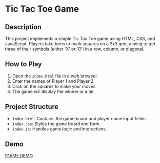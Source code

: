 # Tic Tac Toe Game

## Description
This project implements a simple Tic Tac Toe game using HTML, CSS, and JavaScript. Players take turns to mark squares on a 3x3 grid, aiming to get three of their symbols (either 'X' or 'O') in a row, column, or diagonal.

## How to Play
1. Open the `index.html` file in a web browser.
2. Enter the names of Player 1 and Player 2.
3. Click on the squares to make your moves.
4. The game will display the winner or a tie.

## Project Structure
- `index.html`: Contains the game board and player name input fields.
- `index.css`: Styles the game board and form.
- `index.js`: Handles game logic and interactions.

## Demo
[!GAME DEMO](https://kundank27.github.io/Tic-Tac-Toe/)
